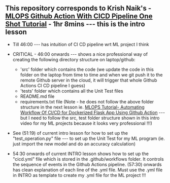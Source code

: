 ## This repository corresponds to Krish Naik's - [MLOPS Github Action With CICD Pipeline One Shot Tutorial](https://www.youtube.com/watch?v=ciqWMIf7Pz0) - 1hr 8mins --- this is the intro lesson

- Till 46:00 --- has intuition of CI CD pipeline wrt ML project I think 

- CRITICAL - 46:00 onwards --- shows a nice professional way of creating the following directory structure on laptop/github:
    - 'src' folder which contains the code (we update the code in this folder on the laptop from time to time and when we git push it to the remote Github server in the cloud, it will trigger that whole Github Actions CI CD pipeline I guess)
    - 'tests' folder which contains all the Unit Test files
    - README.md file
    - requirements.txt file 
(Note - he does not follow the above folder structure in the next lesson ie. [MLOPS Tutorial- Automating Workflow Of CI/CD for Dockerized Flask App Using Github Action](https://www.youtube.com/watch?v=9oALxmc5yEw) --- but I need to follow the src, test folder structure shown in this intro video for my ML projects because it looks very professional !!!)

- See (51:19) of current intro lesson for how to set up the "test_operation.py" file --- to set up the Unit Test for my ML program (ie. just import the new model and do an accuracy calculation)

- 54:30 onwards of current INTRO lesson shows how to set up the "cicd.yml" file which is stored in the .github/workflows folder. It controls the sequence of events in the Github Actions pipeline. (57:30) onwards has clean explanation of each line of the .yml file. Must use the .yml file in INTRO as template to create my .yml file for the ML project !!!
